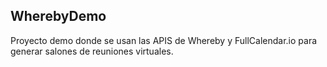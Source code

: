 ## WherebyDemo

Proyecto demo donde se usan las APIS de Whereby y FullCalendar.io para generar salones de reuniones virtuales.


